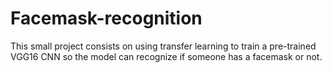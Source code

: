 # Facemask-recognition
This small project consists on using transfer learning to train a pre-trained VGG16 CNN so the model can recognize if someone has a facemask or not.
